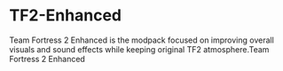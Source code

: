 # TF2-Enhanced
Team Fortress 2 Enhanced is the modpack focused on improving overall visuals and sound effects while keeping original TF2 atmosphere.Team Fortress 2 Enhanced
